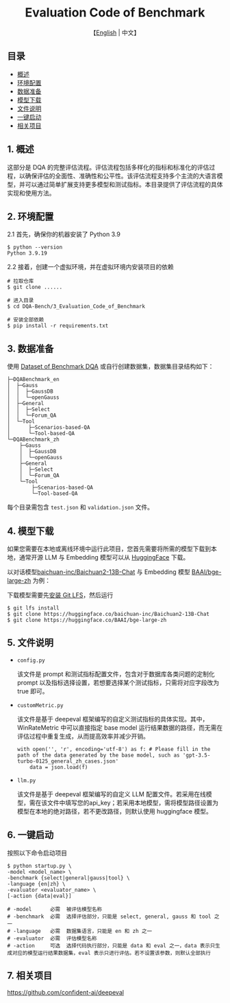 <div align='center'>
    <h1>Evaluation Code of Benchmark</h1>
</div>

<p align='center'>
    【<a href="README.md">English</a> | 中文】
</p>

## 目录

* [概述](#1-概述)
* [环境配置](#2-环境配置)
* [数据准备](#3-数据准备)
* [模型下载](#4-模型下载)
* [文件说明](#5-文件说明)
* [一键启动](#6-一键启动)
* [相关项目](#7-相关项目)

## 1. 概述

这部分是 DQA 的完整评估流程。评估流程包括多样化的指标和标准化的评估过程，以确保评估的全面性、准确性和公平性。该评估流程支持多个主流的大语言模型，并可以通过简单扩展支持更多模型和测试指标。本目录提供了评估流程的具体实现和使用方法。

## 2. 环境配置

2.1 首先，确保你的机器安装了 Python 3.9
```shell
$ python --version
Python 3.9.19
```

2.2 接着，创建一个虚拟环境，并在虚拟环境内安装项目的依赖
```shell
# 拉取仓库
$ git clone ......

# 进入目录
$ cd DQA-Bench/3_Evaluation_Code_of_Benchmark

# 安装全部依赖
$ pip install -r requirements.txt
```

## 3. 数据准备

使用 [Dataset of Benchmark DQA](../1_Dataset_of_Benchmark_DQA/README.md) 或自行创建数据集，数据集目录结构如下：

```
├─DQABenchmark_en
│  ├─Gauss
│  │  ├─GaussDB
│  │  └─openGauss
│  ├─General
│  │  ├─Select
│  │  └─Forum_QA
│  └─Tool
│      ├─Scenarios-based-QA
│      └─Tool-based-QA
└─DQABenchmark_zh
    ├─Gauss
    │  ├─GaussDB
    │  └─openGauss
    ├─General
    │  ├─Select
    │  └─Forum_QA
    └─Tool
        ├─Scenarios-based-QA
        └─Tool-based-QA
```

每个目录需包含 `test.json` 和 `validation.json` 文件。

## 4. 模型下载

如果您需要在本地或离线环境中运行此项目，您首先需要将所需的模型下载到本地，通常开源 LLM 与 Embedding 模型可以从 [HuggingFace](https://huggingface.co/models) 下载。

以对话模型[baichuan-inc/Baichuan2-13B-Chat](https://huggingface.co/baichuan-inc/Baichuan2-13B-Chat) 与 Embedding 模型 [BAAI/bge-large-zh](https://huggingface.co/BAAI/bge-large-zh) 为例：

下载模型需要先[安装 Git LFS](https://docs.github.com/zh/repositories/working-with-files/managing-large-files/installing-git-large-file-storage)，然后运行

```Shell
$ git lfs install
$ git clone https://huggingface.co/baichuan-inc/Baichuan2-13B-Chat
$ git clone https://huggingface.co/BAAI/bge-large-zh
```

## 5. 文件说明

- `config.py`

  该文件是 prompt 和测试指标配置文件，包含对于数据库各类问题的定制化 prompt 以及指标选择设置，若想要选择某个测试指标，只需将对应字段改为 true 即可。

- `customMetric.py` 
  
  该文件是基于 deepeval 框架编写的自定义测试指标的具体实现。其中，WinRateMetric 中可以直接指定 base model 运行结果数据的路径，而无需在评估过程中重复生成，从而提高效率并减少开销。
  ```shell
  with open('', 'r', encoding='utf-8') as f: # Please fill in the path of the data generated by the base model, such as 'gpt-3.5-turbo-0125_general_zh_cases.json'
      data = json.load(f)
  ```

- `llm.py`
  
  该文件是基于 deepeval 框架编写的自定义 LLM 配置文件。若采用在线模型，需在该文件中填写您的api_key；若采用本地模型，需将模型路径设置为模型在本地的绝对路径，若不更改路径，则默认使用 huggingface 模型。

## 6. 一键启动

按照以下命令启动项目
```shell
$ python startup.py \
-model <model_name> \
-benchmark {select|general|gauss|tool} \
-language {en|zh} \
-evaluator <evaluator_name> \
[-action {data|eval}]

# -model      必需  被评估模型名称
# -benchmark  必需  选择评估部分，只能是 select, general, gauss 和 tool 之一
# -language   必需  数据集语言，只能是 en 和 zh 之一
# -evaluator  必需  评估模型名称
# -action     可选  选择代码执行部分，只能是 data 和 eval 之一，data 表示只生成对应的模型运行结果数据集，eval 表示只进行评估。若不设置该参数，则默认全部执行
```

## 7. 相关项目

https://github.com/confident-ai/deepeval